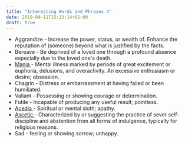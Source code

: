 ```yaml
---
title: "Interesting Words and Phrases 4"
date: 2019-09-11T15:13:14+02:00
draft: true
---
```


<ul>
<li> Aggrandize - Increase the power, status, or wealth of. Enhance the reputation of (someone) beyond what is justified by the facts. </li>
<li> Bereave - Be deprived of a loved one through a profound absence especially due to the loved one's death. </li> 
<li> <a href="https://www.britannica.com/science/mania"> Mania </a> - Mental illness marked by periods of great excitement or euphoria, delusions, and overactivity. An excessive enthusiasm or desire; obsession.</li>
<li> Chagrin - Distress or embarrassment at having failed or been humiliated. </li> 
<li> Valiant - Possessing or showing courage or determination. </li>
<li> Futile - Incapable of producing any useful result; pointless. </li> 
<li> <a href="https://www.atlasobscura.com/articles/desert-fathers-sins-acedia-sloth"> Acedia </a> - Spiritual or mental sloth; apathy.</li>
<li> <a href="https://en.wikipedia.org/wiki/Asceticism">Ascetic </a> - Characterized by or suggesting the practice of sever self-discipline and abstention from all forms of indulgence, typically for religious reasons. </li> 
<li> Sad - feeling or showing sorrow; unhappy. </li>
</ul>
